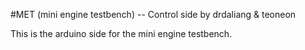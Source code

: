 #MET (mini engine testbench) -- Control side
by drdaliang & teoneon

This is the arduino side for the mini engine testbench.
